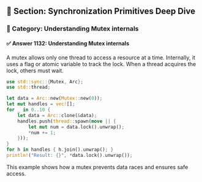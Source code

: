 ## 📘 Section: Synchronization Primitives Deep Dive
### 🔹 Category: Understanding Mutex internals
#### ✅ Answer 1132: Understanding Mutex internals

A mutex allows only one thread to access a resource at a time. Internally, it uses a flag or atomic variable to track the lock. When a thread acquires the lock, others must wait.

```rust
use std::sync::{Mutex, Arc};
use std::thread;

let data = Arc::new(Mutex::new(0));
let mut handles = vec![];
for _ in 0..10 {
    let data = Arc::clone(&data);
    handles.push(thread::spawn(move || {
        let mut num = data.lock().unwrap();
        *num += 1;
    }));
}
for h in handles { h.join().unwrap(); }
println!("Result: {}", *data.lock().unwrap());
```
This example shows how a mutex prevents data races and ensures safe access.
